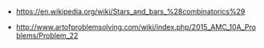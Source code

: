 * https://en.wikipedia.org/wiki/Stars_and_bars_%28combinatorics%29

* http://www.artofproblemsolving.com/wiki/index.php/2015_AMC_10A_Problems/Problem_22
